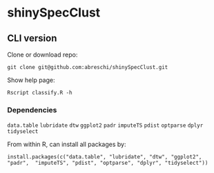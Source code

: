 # shinySpecClust

## CLI version
Clone or download repo:

`git clone git@github.com:abreschi/shinySpecClust.git`

Show help page:

`Rscript classify.R -h`

### Dependencies
`data.table`
`lubridate`
`dtw`
`ggplot2`
`padr`
`imputeTS`
`pdist`
`optparse`
`dplyr`
`tidyselect`

From within R, can install all packages by: 

`install.packages(c("data.table", "lubridate", "dtw", "ggplot2", "padr", 
"imputeTS", "pdist", "optparse", "dplyr", "tidyselect"))`
